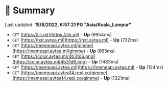 # 📖 Summary
Last updated: **15/8/2022, 6:57:21 PG "Asia/Kuala_Lumpur"**

- `GET` [https://lilr.ml](https://lilr.ml) - **Up** (9954ms)
- `GET` [https://hst.aytea.ml](https://hst.aytea.ml) - **Up** (732ms)
- `GET` [https://memeapi.aytea.ml/gimme](https://memeapi.aytea.ml/gimme) - **Up** (665ms)
- `GET` [https://color.aytea.ml/4b31d6.png](https://color.aytea.ml/4b31d6.png) - **Up** (1483ms)
- `GET` [https://memeapi.aytea.ml](https://memeapi.aytea.ml) - **Up** (124ms)
- `GET` [https://memeapi.aytea14.repl.co/gimme](https://memeapi.aytea14.repl.co/gimme) - **Up** (1321ms)
